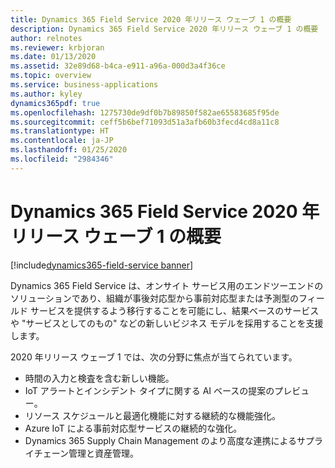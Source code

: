 ```yaml
---
title: Dynamics 365 Field Service 2020 年リリース ウェーブ 1 の概要
description: Dynamics 365 Field Service 2020 年リリース ウェーブ 1 の概要
author: relnotes
ms.reviewer: krbjoran
ms.date: 01/13/2020
ms.assetid: 32e89d68-b4ca-e911-a96a-000d3a4f36ce
ms.topic: overview
ms.service: business-applications
ms.author: kyley
dynamics365pdf: true
ms.openlocfilehash: 1275730de9df0b7b89850f582ae65583685f95de
ms.sourcegitcommit: ceff5b6bef71093d51a3afb60b3fecd4cd8a11c8
ms.translationtype: HT
ms.contentlocale: ja-JP
ms.lasthandoff: 01/25/2020
ms.locfileid: "2984346"
---
```

# <a name="overview-of-dynamics-365-field-service-2020-release-wave-1"></a>Dynamics 365 Field Service 2020 年リリース ウェーブ 1 の概要
[!include[dynamics365-field-service banner](../includes/dynamics365-field-service.md)]

<!--overview start-->
Dynamics 365 Field Service は、オンサイト サービス用のエンドツーエンドのソリューションであり、組織が事後対応型から事前対応型または予測型のフィールド サービスを提供するよう移行することを可能にし、結果ベースのサービスや "サービスとしてのもの" などの新しいビジネス モデルを採用することを支援します。  

2020 年リリース ウェーブ 1 では、次の分野に焦点が当てられています。

- 時間の入力と検査を含む新しい機能。
- IoT アラートとインシデント タイプに関する AI ベースの提案のプレビュー。
- リソース スケジュールと最適化機能に対する継続的な機能強化。
- Azure IoT による事前対応型サービスの継続的な強化。
- Dynamics 365 Supply Chain Management のより高度な連携によるサプライチェーン管理と資産管理。
<!--overview end-->
